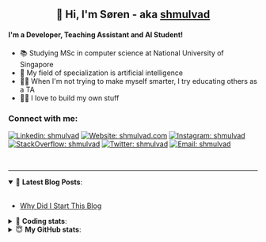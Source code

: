 <h2 align="center">
	👋 Hi, I'm Søren - aka <a href="https://shmulvad.com">shmulvad</a>
</h2>

#### I'm a Developer, Teaching Assistant and AI Student!
- 📚 Studying MSc in computer science at National University of Singapore
- 🧠 My field of specialization is artificial intelligence
- 👨‍🏫 When I'm not trying to make myself smarter, I try educating others as a TA
- 👨‍💻 I love to build my own stuff

### Connect with me:

[![Linkedin: shmulvad](https://img.shields.io/badge/shmulvad-blue?style=flat&logo=Linkedin&logoColor=white)][linkedin]
[![Website: shmulvad.com](https://img.shields.io/badge/shmulvad.com-47CCCC?&style=flat&logo=Google-Chrome&logoColor=white)][website]
[![Instagram: shmulvad](https://img.shields.io/badge/-@shmulvad-purple?style=flat&logo=Instagram&logoColor=white)][instagram]
[![StackOverflow: shmulvad](https://img.shields.io/badge/shmulvad-FE7A16?style=flat&logo=stack-overflow&logoColor=white)][stackOverflow]
[![Twitter: shmulvad](https://img.shields.io/badge/@shmulvad-1ca0f1?style=flat&logo=twitter&logoColor=white)][twitter]
[![Email: shmulvad](https://img.shields.io/badge/shmulvad-D14836?style=flat&logo=gmail&logoColor=white)][mail]

<br />

---

<details open>
 <summary>📕 <b>Latest Blog Posts</b>: </summary>

<br>

<!-- BLOG-POST-LIST:START -->
- [Why Did I Start This Blog](https://shmulvad.com/blog/why-did-start-this-blog)
<!-- BLOG-POST-LIST:END -->

</details>

<!-- --- -->

<details>
 <summary>🤖 <b>Coding stats</b>: </summary>

<br>

<!--START_SECTION:waka-->
**I'm a Night 🦉** 

```text
🌞 Morning    100 commits    ██░░░░░░░░░░░░░░░░░░░░░░░   8.94% 
🌆 Daytime    431 commits    █████████░░░░░░░░░░░░░░░░   38.52% 
🌃 Evening    382 commits    ████████░░░░░░░░░░░░░░░░░   34.14% 
🌙 Night      206 commits    ████░░░░░░░░░░░░░░░░░░░░░   18.41%

```


📊 **This Week I Spent My Time On** 

```text
💬 Programming Languages: 
Python                   9 hrs 17 mins       ██████████████░░░░░░░░░░░   56.17% 
Other                    2 hrs 29 mins       ███░░░░░░░░░░░░░░░░░░░░░░   15.11% 
HTML                     2 hrs 10 mins       ███░░░░░░░░░░░░░░░░░░░░░░   13.14% 
JavaScript               1 hr 17 mins        ██░░░░░░░░░░░░░░░░░░░░░░░   7.83% 
Bash                     27 mins             ░░░░░░░░░░░░░░░░░░░░░░░░░   2.76%

🔥 Editors: 
VS Code                  14 hrs              █████████████████████░░░░   84.67% 
Zsh                      2 hrs 21 mins       ███░░░░░░░░░░░░░░░░░░░░░░   14.26% 
Sublime Text             10 mins             ░░░░░░░░░░░░░░░░░░░░░░░░░   1.07%

🐱‍💻 Projects: 
overvaagning             7 hrs 49 mins       ███████████░░░░░░░░░░░░░░   47.28% 
finanstilsyn-scraper     7 hrs 28 mins       ███████████░░░░░░░░░░░░░░   45.15% 
overvaagning-admin       33 mins             ░░░░░░░░░░░░░░░░░░░░░░░░░   3.36% 
overvaagning-sender      17 mins             ░░░░░░░░░░░░░░░░░░░░░░░░░   1.75% 
Terminal                 13 mins             ░░░░░░░░░░░░░░░░░░░░░░░░░   1.38%

```


 Last Updated on 29/12/2021
<!--END_SECTION:waka-->

</details>

<!-- --- -->

<details>
 <summary>😇 <b>My GitHub stats</b>: </summary>

<br>

<img align="left" alt="shmulvad's Github Stats" src="https://github-readme-stats.vercel.app/api?username=shmulvad&show_icons=true&hide_border=true" />

</details>



[website]: https://shmulvad.com
[twitter]: https://twitter.com/shmulvad
[linkedin]: https://linkedin.com/in/shmulvad
[instagram]: https://instagram.com/shmulvad
[stackOverflow]: https://stackoverflow.com/users/9248793/shmulvad
[mail]: mailto:shmulvad@gmail.com
[github]: https://github.com/shmulvad
